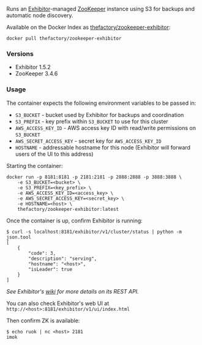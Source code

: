 
Runs an [Exhibitor](https://github.com/Netflix/exhibitor)-managed [ZooKeeper](http://zookeeper.apache.org/) instance using S3 for backups and automatic node discovery.

Available on the Docker Index as [thefactory/zookeeper-exhibitor](https://index.docker.io/u/thefactory/zookeeper-exhibitor/):

    docker pull thefactory/zookeeper-exhibitor

### Versions
* Exhibitor 1.5.2
* ZooKeeper 3.4.6

### Usage
The container expects the following environment variables to be passed in:

* `S3_BUCKET` - bucket used by Exhibitor for backups and coordination
* `S3_PREFIX` - key prefix within `S3_BUCKET` to use for this cluster
* `AWS_ACCESS_KEY_ID` - AWS access key ID with read/write permissions on `S3_BUCKET`
* `AWS_SECRET_ACCESS_KEY` - secret key for `AWS_ACCESS_KEY_ID`
* `HOSTNAME` - addressable hostname for this node (Exhibitor will forward users of the UI to this address)

Starting the container:

    docker run -p 8181:8181 -p 2181:2181 -p 2888:2888 -p 3888:3888 \
        -e S3_BUCKET=<bucket> \
        -e S3_PREFIX=<key_prefix> \
        -e AWS_ACCESS_KEY_ID=<access_key> \
        -e AWS_SECRET_ACCESS_KEY=<secret_key> \
        -e HOSTNAME=<host> \
        thefactory/zookeeper-exhibitor:latest

Once the container is up, confirm Exhibitor is running:

    $ curl -s localhost:8181/exhibitor/v1/cluster/status | python -m json.tool
    [
        {
            "code": 3, 
            "description": "serving", 
            "hostname": "<host>", 
            "isLeader": true
        }
    ]
_See Exhibitor's [wiki](https://github.com/Netflix/exhibitor/wiki/REST-Introduction) for more details on its REST API._

You can also check Exhibitor's web UI at `http://<host>:8181/exhibitor/v1/ui/index.html`

Then confirm ZK is available:

    $ echo ruok | nc <host> 2181
    imok
